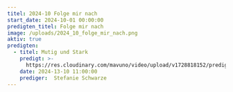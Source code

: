 ```yaml
---
titel: 2024-10 Folge mir nach
start_date: 2024-10-01 00:00:00
predigten_titel: Folge mir nach
image: /uploads/2024_10_folge_mir_nach.png
aktiv: true
predigten:
  - titel: Mutig und Stark
    predigt: >-
      https://res.cloudinary.com/mavuno/video/upload/v1728818152/predigten/2024-10%20Folge%20mir%20nach/20241013_GoDi_Mavuno_Berlin_Mutig_und_Stark.mp3
    date: 2024-13-10 11:00:00
    prediger:  Stefanie Schwarze
---
```

